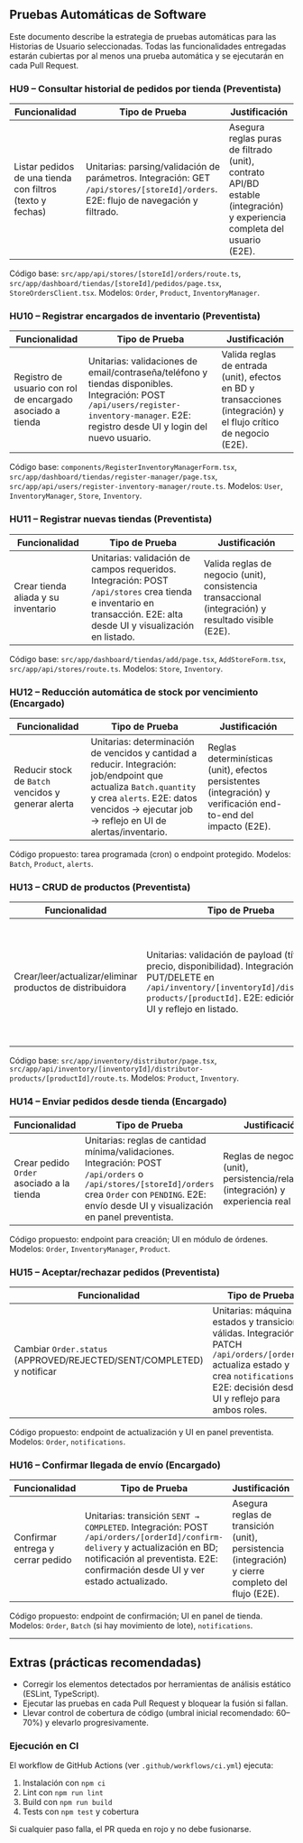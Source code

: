 ## Pruebas Automáticas de Software

Este documento describe la estrategia de pruebas automáticas para las Historias de Usuario seleccionadas. Todas las funcionalidades entregadas estarán cubiertas por al menos una prueba automática y se ejecutarán en cada Pull Request.

### HU9 – Consultar historial de pedidos por tienda (Preventista)

| Funcionalidad                                             | Tipo de Prueba                                                                                                                     | Justificación                                                                                                            |
| --------------------------------------------------------- | ---------------------------------------------------------------------------------------------------------------------------------- | ------------------------------------------------------------------------------------------------------------------------ |
| Listar pedidos de una tienda con filtros (texto y fechas) | Unitarias: parsing/validación de parámetros. Integración: GET `/api/stores/[storeId]/orders`. E2E: flujo de navegación y filtrado. | Asegura reglas puras de filtrado (unit), contrato API/BD estable (integración) y experiencia completa del usuario (E2E). |

Código base: `src/app/api/stores/[storeId]/orders/route.ts`, `src/app/dashboard/tiendas/[storeId]/pedidos/page.tsx`, `StoreOrdersClient.tsx`. Modelos: `Order`, `Product`, `InventoryManager`.

### HU10 – Registrar encargados de inventario (Preventista)

| Funcionalidad                                              | Tipo de Prueba                                                                                                                                                                           | Justificación                                                                                                     |
| ---------------------------------------------------------- | ---------------------------------------------------------------------------------------------------------------------------------------------------------------------------------------- | ----------------------------------------------------------------------------------------------------------------- |
| Registro de usuario con rol de encargado asociado a tienda | Unitarias: validaciones de email/contraseña/teléfono y tiendas disponibles. Integración: POST `/api/users/register-inventory-manager`. E2E: registro desde UI y login del nuevo usuario. | Valida reglas de entrada (unit), efectos en BD y transacciones (integración) y el flujo crítico de negocio (E2E). |

Código base: `components/RegisterInventoryManagerForm.tsx`, `src/app/dashboard/tiendas/register-manager/page.tsx`, `src/app/api/users/register-inventory-manager/route.ts`. Modelos: `User`, `InventoryManager`, `Store`, `Inventory`.

### HU11 – Registrar nuevas tiendas (Preventista)

| Funcionalidad                       | Tipo de Prueba                                                                                                                                                      | Justificación                                                                                        |
| ----------------------------------- | ------------------------------------------------------------------------------------------------------------------------------------------------------------------- | ---------------------------------------------------------------------------------------------------- |
| Crear tienda aliada y su inventario | Unitarias: validación de campos requeridos. Integración: POST `/api/stores` crea tienda e inventario en transacción. E2E: alta desde UI y visualización en listado. | Valida reglas de negocio (unit), consistencia transaccional (integración) y resultado visible (E2E). |

Código base: `src/app/dashboard/tiendas/add/page.tsx`, `AddStoreForm.tsx`, `src/app/api/stores/route.ts`. Modelos: `Store`, `Inventory`.

### HU12 – Reducción automática de stock por vencimiento (Encargado)

| Funcionalidad                                      | Tipo de Prueba                                                                                                                                                                                                 | Justificación                                                                                                  |
| -------------------------------------------------- | -------------------------------------------------------------------------------------------------------------------------------------------------------------------------------------------------------------- | -------------------------------------------------------------------------------------------------------------- |
| Reducir stock de `Batch` vencidos y generar alerta | Unitarias: determinación de vencidos y cantidad a reducir. Integración: job/endpoint que actualiza `Batch.quantity` y crea `alerts`. E2E: datos vencidos → ejecutar job → reflejo en UI de alertas/inventario. | Reglas determinísticas (unit), efectos persistentes (integración) y verificación end-to-end del impacto (E2E). |

Código propuesto: tarea programada (cron) o endpoint protegido. Modelos: `Batch`, `Product`, `alerts`.

### HU13 – CRUD de productos (Preventista)

| Funcionalidad                                             | Tipo de Prueba                                                                                                                                                                                             | Justificación                                                                                            |
| --------------------------------------------------------- | ---------------------------------------------------------------------------------------------------------------------------------------------------------------------------------------------------------- | -------------------------------------------------------------------------------------------------------- |
| Crear/leer/actualizar/eliminar productos de distribuidora | Unitarias: validación de payload (título, precio, disponibilidad). Integración: PUT/DELETE en `/api/inventory/[inventoryId]/distributor-products/[productId]`. E2E: edición desde UI y reflejo en listado. | Asegura calidad de entradas (unit), contrato con BD (integración) y flujo administrativo completo (E2E). |

Código base: `src/app/inventory/distributor/page.tsx`, `src/app/api/inventory/[inventoryId]/distributor-products/[productId]/route.ts`. Modelos: `Product`, `Inventory`.

### HU14 – Enviar pedidos desde tienda (Encargado)

| Funcionalidad                             | Tipo de Prueba                                                                                                                                                                                            | Justificación                                                                             |
| ----------------------------------------- | --------------------------------------------------------------------------------------------------------------------------------------------------------------------------------------------------------- | ----------------------------------------------------------------------------------------- |
| Crear pedido `Order` asociado a la tienda | Unitarias: reglas de cantidad mínima/validaciones. Integración: POST `/api/orders` o `/api/stores/[storeId]/orders` crea `Order` con `PENDING`. E2E: envío desde UI y visualización en panel preventista. | Reglas de negocio (unit), persistencia/relaciones (integración) y experiencia real (E2E). |

Código propuesto: endpoint para creación; UI en módulo de órdenes. Modelos: `Order`, `InventoryManager`, `Product`.

### HU15 – Aceptar/rechazar pedidos (Preventista)

| Funcionalidad                                                         | Tipo de Prueba                                                                                                                                                                               | Justificación                                                                                |
| --------------------------------------------------------------------- | -------------------------------------------------------------------------------------------------------------------------------------------------------------------------------------------- | -------------------------------------------------------------------------------------------- |
| Cambiar `Order.status` (APPROVED/REJECTED/SENT/COMPLETED) y notificar | Unitarias: máquina de estados y transiciones válidas. Integración: PATCH `/api/orders/[orderId]` actualiza estado y crea `notifications`. E2E: decisión desde UI y reflejo para ambos roles. | Control de estado (unit), efectos y notificación (integración) y validación funcional (E2E). |

Código propuesto: endpoint de actualización y UI en panel preventista. Modelos: `Order`, `notifications`.

### HU16 – Confirmar llegada de envío (Encargado)

| Funcionalidad                     | Tipo de Prueba                                                                                                                                                                                                | Justificación                                                                                      |
| --------------------------------- | ------------------------------------------------------------------------------------------------------------------------------------------------------------------------------------------------------------- | -------------------------------------------------------------------------------------------------- |
| Confirmar entrega y cerrar pedido | Unitarias: transición `SENT → COMPLETED`. Integración: POST `/api/orders/[orderId]/confirm-delivery` y actualización en BD; notificación al preventista. E2E: confirmación desde UI y ver estado actualizado. | Asegura reglas de transición (unit), persistencia (integración) y cierre completo del flujo (E2E). |

Código propuesto: endpoint de confirmación; UI en panel de tienda. Modelos: `Order`, `Batch` (si hay movimiento de lote), `notifications`.

---

## Extras (prácticas recomendadas)

- Corregir los elementos detectados por herramientas de análisis estático (ESLint, TypeScript).
- Ejecutar las pruebas en cada Pull Request y bloquear la fusión si fallan.
- Llevar control de cobertura de código (umbral inicial recomendado: 60–70%) y elevarlo progresivamente.

### Ejecución en CI

El workflow de GitHub Actions (ver `.github/workflows/ci.yml`) ejecuta:

1. Instalación con `npm ci`
2. Lint con `npm run lint`
3. Build con `npm run build`
4. Tests con `npm test` y cobertura

Si cualquier paso falla, el PR queda en rojo y no debe fusionarse.
